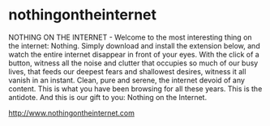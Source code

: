 # nothingontheinternet

NOTHING ON THE INTERNET - Welcome to the most interesting thing on the internet: Nothing. Simply download and install the extension below, and watch the entire internet disappear in front of your eyes. With the click of a button, witness all the noise and clutter that occupies so much of our busy lives, that feeds our deepest fears and shallowest desires, witness it all vanish in an instant. Clean, pure and serene, the internet devoid of any content. This is what you have been browsing for all these years. This is the antidote. And this is our gift to you: Nothing on the Internet.

http://www.nothingontheinternet.com
